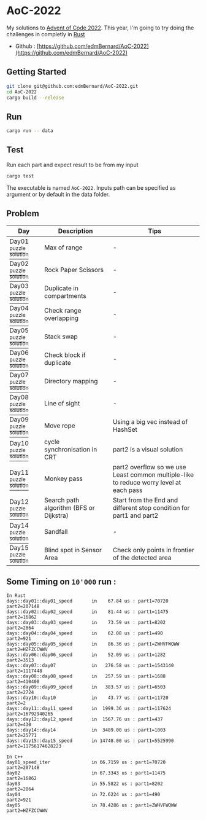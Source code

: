 # AoC-2022

My solutions to [Advent of Code 2022](https://adventofcode.com/). This year, I'm going to try doing the challenges in completly in [Rust](https://www.rust-lang.org/)

- Github : [https://github.com/edmBernard/AoC-2022](https://github.com/edmBernard/AoC-2022)

## Getting Started

```bash
git clone git@github.com:edmBernard/AoC-2022.git
cd AoC-2022
cargo build --release
```

## Run

```bash
cargo run -- data
```

## Test

Run each part and expect result to be from my input
```bash
cargo test
```

The executable is named `AoC-2022`. Inputs path can be specified as argument or by default in the data folder.

## Problem

| Day   | Description                | Tips  |
|--     |--                          |--     |
| Day01 [<sup>puzzle</sup>](https://adventofcode.com/2022/day/1 ) [<sup>solution</sup>](src/days/day01.rs) | Max of range                 | -     |
| Day02 [<sup>puzzle</sup>](https://adventofcode.com/2022/day/2 ) [<sup>solution</sup>](src/days/day02.rs) | Rock Paper Scissors          | -     |
| Day03 [<sup>puzzle</sup>](https://adventofcode.com/2022/day/3 ) [<sup>solution</sup>](src/days/day03.rs) | Duplicate in compartments    | -     |
| Day04 [<sup>puzzle</sup>](https://adventofcode.com/2022/day/4 ) [<sup>solution</sup>](src/days/day04.rs) | Check range overlapping      | -     |
| Day05 [<sup>puzzle</sup>](https://adventofcode.com/2022/day/5 ) [<sup>solution</sup>](src/days/day05.rs) | Stack swap                   | -     |
| Day06 [<sup>puzzle</sup>](https://adventofcode.com/2022/day/6 ) [<sup>solution</sup>](src/days/day06.rs) | Check block if duplicate     | -     |
| Day07 [<sup>puzzle</sup>](https://adventofcode.com/2022/day/7 ) [<sup>solution</sup>](src/days/day07.rs) | Directory mapping            | -     |
| Day08 [<sup>puzzle</sup>](https://adventofcode.com/2022/day/8 ) [<sup>solution</sup>](src/days/day08.rs) | Line of sight                | -     |
| Day09 [<sup>puzzle</sup>](https://adventofcode.com/2022/day/9 ) [<sup>solution</sup>](src/days/day09.rs) | Move rope                    | Using a big vec instead of HashSet |
| Day10 [<sup>puzzle</sup>](https://adventofcode.com/2022/day/10) [<sup>solution</sup>](src/days/day10.rs) | cycle synchronisation in CRT | part2 is a visual solution  |
| Day11 [<sup>puzzle</sup>](https://adventofcode.com/2022/day/11) [<sup>solution</sup>](src/days/day11.rs) | Monkey pass | part2 overflow so we use Least common multiple-like to reduce worry level at each pass |
| Day12 [<sup>puzzle</sup>](https://adventofcode.com/2022/day/12) [<sup>solution</sup>](src/days/day12.rs) | Search path algorithm (BFS or Dijkstra) | Start from the End and different stop condition for part1 and part2 |
| Day14 [<sup>puzzle</sup>](https://adventofcode.com/2022/day/14) [<sup>solution</sup>](src/days/day14.rs) | Sandfall | - |
| Day15 [<sup>puzzle</sup>](https://adventofcode.com/2022/day/15) [<sup>solution</sup>](src/days/day15.rs) | Blind spot in Sensor Area | Check only points in frontier of the detected area |

## Some Timing on `10'000` run :

```
In Rust
days::day01::day01_speed       in    67.84 us : part1=70720      part2=207148
days::day02::day02_speed       in    81.44 us : part1=11475      part2=16862
days::day03::day03_speed       in    73.59 us : part1=8202       part2=2864
days::day04::day04_speed       in    62.08 us : part1=490        part2=921
days::day05::day05_speed       in    86.36 us : part1=ZWHVFWQWW  part2=HZFZCCWWV
days::day06::day06_speed       in    52.09 us : part1=1282       part2=3513
days::day07::day07             in   276.58 us : part1=1543140    part2=1117448
days::day08::day08_speed       in   257.59 us : part1=1688       part2=410400
days::day09::day09_speed       in   383.57 us : part1=6503       part2=2724
days::day10::day10             in    43.77 us : part1=11720      part2=2
days::day11::day11_speed       in  1999.36 us : part1=117624     part2=16792940265
days::day12::day12_speed       in  1567.76 us : part1=437        part2=430
days::day14::day14             in  3489.00 us : part1=1003       part2=25771
days::day15::day15_speed       in 14748.00 us : part1=5525990    part2=11756174628223

In C++
day01_speed_iter               in 66.7159 us : part1=70720      part2=207148
day02                          in 67.3343 us : part1=11475      part2=16862
day03                          in 55.5822 us : part1=8202       part2=2864
day04                          in 72.6224 us : part1=490        part2=921
day05                          in 78.4286 us : part1=ZWHVFWQWW  part2=HZFZCCWWV
```